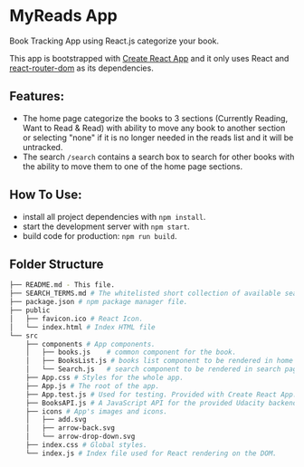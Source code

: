 # MyReads App

Book Tracking App using React.js categorize your book.

This app is bootstrapped with [Create React App](https://github.com/facebookincubator/create-react-app) and it only uses React and [react-router-dom](https://reactrouter.com/web/guides/quick-start) as its dependencies.

## Features:
* The home page categorize the books to 3 sections (Currently Reading, Want to Read & Read) with ability to move any book to another section or selecting "none" if it is no longer needed in the reads list and it will be untracked.
* The search `/search` contains a search box to search for other books with the ability to move them to one of the home page sections.


## How To Use:
* install all project dependencies with `npm install`.
* start the development server with `npm start`.
* build code for production: `npm run build`.


## Folder Structure
```bash
├── README.md - This file.
├── SEARCH_TERMS.md # The whitelisted short collection of available search terms.
├── package.json # npm package manager file.
├── public
│   ├── favicon.ico # React Icon.
│   └── index.html # Index HTML file
└── src
    ├── components # App components.
    │   ├── books.js    # common component for the book.
    │   ├── BooksList.js # books list component to be rendered in home page `/`
    │   └── Search.js   # search component to be rendered in search page `/search`.
    ├── App.css # Styles for the whole app.
    ├── App.js # The root of the app.
    ├── App.test.js # Used for testing. Provided with Create React App.
    ├── BooksAPI.js # A JavaScript API for the provided Udacity backend.
    ├── icons # App's images and icons.
    │   ├── add.svg
    │   ├── arrow-back.svg
    │   └── arrow-drop-down.svg
    ├── index.css # Global styles.
    └── index.js # Index file used for React rendering on the DOM.
```
